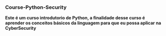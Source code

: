 ### Course-Python-Security
**Este é um curso introdutorio de Python, a finalidade desse curso é aprender os conceitos básicos da linguagem para que eu possa aplicar na CyberSecurity**
